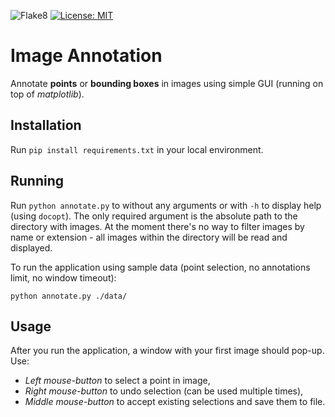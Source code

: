 ![Flake8](https://github.com/mtszkw/image-annotation/workflows/Flake8/badge.svg)
[![License: MIT](https://img.shields.io/badge/License-MIT-yellow.svg)](https://opensource.org/licenses/MIT)

# Image Annotation

Annotate **points** or **bounding boxes** in images using simple GUI (running on top of *matplotlib*).

## Installation

Run `pip install requirements.txt` in your local environment.

## Running

Run `python annotate.py` to without any arguments or with `-h` to display help (using `docopt`). The only required argument is the absolute path to the directory with images. At the moment there's no way to filter images by name or extension - all images within the directory will be read and displayed.

To run the application using sample data (point selection, no annotations limit, no window timeout):

```
python annotate.py ./data/
```

## Usage

After you run the application, a window with your first image should pop-up. Use:

* *Left mouse-button* to select a point in image,
* *Right mouse-button* to undo selection (can be used multiple times),
* *Middle mouse-button* to accept existing selections and save them to file.